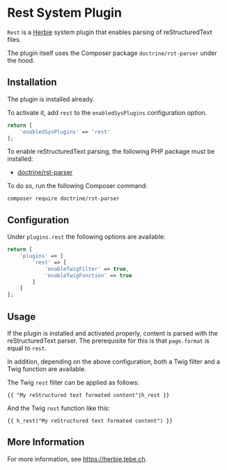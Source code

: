 # Rest System Plugin

`Rest` is a [Herbie](http://github.com/getherbie) system plugin that enables parsing of reStructuredText files.

The plugin itself uses the Composer package `doctrine/rst-parser` under the hood.

## Installation

The plugin is installed already.

To activate it, add `rest` to the `enabledSysPlugins` configuration option.

~~~php
return [
    'enabledSysPlugins' => 'rest'
];
~~~

To enable reStructuredText parsing, the following PHP package must be installed:

- [doctrine/rst-parser](https://packagist.org/packages/doctrine/rst-parser)

To do so, run the following Composer command:

    composer require doctrine/rst-parser

## Configuration

Under `plugins.rest` the following options are available:

~~~php
return [
    'plugins' => [
        'rest' => [
            'enableTwigFilter' => true,
            'enableTwigFunction' => true
        ]
    ]
];
~~~

## Usage

If the plugin is installed and activated properly, content is parsed with the reStructuredText parser.
The prerequisite for this is that `page.format` is equal to `rest`.

In addition, depending on the above configuration, both a Twig filter and a Twig function are available.

The Twig `rest` filter can be applied as follows:

    {{ "My reStructured text formated content"|h_rest }}

And the Twig `rest` function like this:

    {{ h_rest("My reStructured text formated content") }}

## More Information

For more information, see <https://herbie.tebe.ch>.
